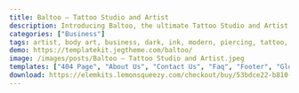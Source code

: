 ```yaml
---
title: Baltoo – Tattoo Studio and Artist
description: Introducing Baltoo, the ultimate Tattoo Studio and Artist Elementor Template Kit. Elevate your tattoo business with meticulously designed templates. Tailored for seamless integration with Elementor, this kit offers effortless customization and a user-friendly experience. Unleash the potential of Baltoo's templates to craft a captivating online platform showcasing your tattoo artistry. Whether you specialize in intricate designs or meaningful symbols, Baltoo's adaptable templates ensure your brand leaves a lasting impression. Embark on a journey of web design excellence with this exceptional Elementor Template Kit, curated to enhance your online presence and elevate your tattoo studio and artistry to new levels of creativity.
categories: ["Business"]
tags: artist, body art, business, dark, ink, modern, piercing, tattoo, tattoo artist, tattoo gallery, tattoo parlor, tattoo portfolio, tattoo salon, tattoo shop, tattoo studio
demo: https://templatekit.jegtheme.com/baltoo/
image: /images/posts/Baltoo – Tattoo Studio and Artist.jpeg
templates: ["404 Page", "About Us", "Contact Us", "Faq", "Footer", "Global", "Header", "Home", "Menu Off Canvas", "Metform Contact Us", "Our News", "Our Works", "Pricing", "Services", "Single News", "Team"]
download: https://elemkits.lemonsqueezy.com/checkout/buy/53bdce22-b810-4fc1-b247-f61d5156e3ef
---
```

